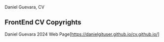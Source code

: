 Daniel Guevara, CV

## FrontEnd CV Copyrights
Daniel Guevara 2024 
Web Page[https://danielgituser.github.io/cv.github.io/]
